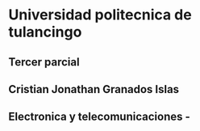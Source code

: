 # Universidad politecnica de tulancingo 
## Tercer parcial 
## Cristian Jonathan Granados Islas 
## Electronica y telecomunicaciones -
